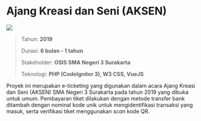 # Ajang Kreasi dan Seni (AKSEN)

![](/assets/proyek/2019-aksen.jpg)

> Tahun: **2019**
>
> Durasi: **6 bulan - 1 tahun**
>
> Stakeholder: **OSIS SMA Negeri 3 Surakarta**
>
> Teknologi: **PHP (CodeIgniter 3), W3 CSS, VueJS**

Proyek ini merupakan e-ticketing yang digunakan dalam acara Ajang Kreasi dan Seni (AKSEN) SMA Negeri 3 Surakarta pada tahun 2019 yang dibuka untuk umum. Pembayaran tiket dilakukan dengan metode transfer bank ditambah dengan nominal kode unik untuk mengidentifikasi transaksi yang masuk, serta verifikasi tiket menggunakan _scan_ kode QR.
